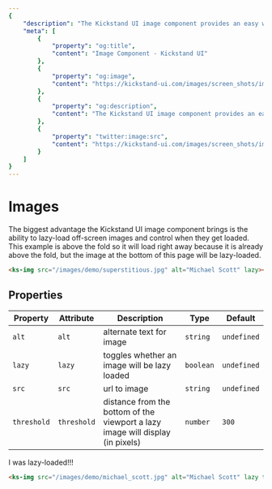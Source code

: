 ```yaml
---
{
    "description": "The Kickstand UI image component provides an easy way to implement lazy-loading for your images.",
    "meta": [
        {
            "property": "og:title",
            "content": "Image Component - Kickstand UI"
        },
        {
            "property": "og:image",
            "content": "https://kickstand-ui.com/images/screen_shots/images.png"
        },
        {
            "property": "og:description",
            "content": "The Kickstand UI image component provides an easy way to implement lazy-loading for your images."
        },
        {
            "property": "twitter:image:src",
            "content": "https://kickstand-ui.com/images/screen_shots/images.png"
        }
    ]
}
---
```


# Images

The biggest advantage the Kickstand UI image component brings is the ability to lazy-load off-screen images and control when they get loaded. This example is above the fold so it will load right away because it is already above the fold, but the image at the bottom of this page will be lazy-loaded.

<div class="my-xl text-center">
    <ks-img
        src="/images/demo/superstitious.jpg"
        alt="Michael Scott"
        class="w-75"
        lazy
        />
</div>

```html
<ks-img src="/images/demo/superstitious.jpg" alt="Michael Scott" lazy></ks-img>
```

## Properties

| Property    | Attribute   | Description                                                        | Type      | Default     |
| ----------- | ----------- | ------------------------------------------------------------------ | --------- | ----------- |
| `alt`       | `alt`       | alternate text for image                                           | `string`  | `undefined` |
| `lazy`      | `lazy`      | toggles whether an image will be lazy loaded                       | `boolean` | `undefined` |
| `src`       | `src`       | url to image                                                       | `string`  | `undefined` |
| `threshold` | `threshold` | distance from the bottom of the viewport a lazy image will display (in pixels) | `number`  | `300`       |

<div class="my-xl text-center">
    <ks-img
        src="/images/demo/michael_scott.jpg"
        alt="Michael Scott"
        class="w-50"
        lazy
        />
    <div class="text-lg mt-sm">I was lazy-loaded!!!</div>
</div>

```html
<ks-img src="/images/demo/michael_scott.jpg" alt="Michael Scott" lazy threshold="500"></ks-img>
```
